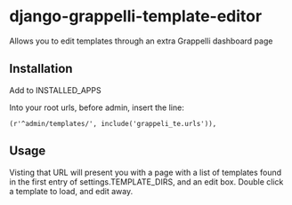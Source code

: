 django-grappelli-template-editor
================================

Allows you to edit templates through an extra Grappelli dashboard page


Installation
------------

Add to INSTALLED_APPS

Into your root urls, before admin, insert the line:

    (r'^admin/templates/', include('grappeli_te.urls')),


Usage
-----

Visting that URL will present you with a page with a list of templates found
in the first entry of settings.TEMPLATE_DIRS, and an edit box.  Double click a
template to load, and edit away.

